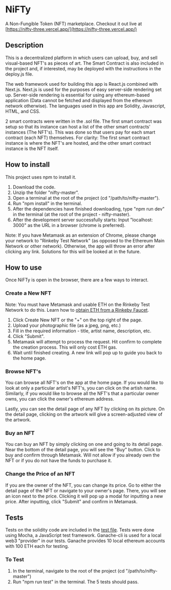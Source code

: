 # NiFTy 
A Non-Fungible Token (NFT) marketplace. Checkout it out live at [https://nifty-three.vercel.app/](https://nifty-three.vercel.app/)

## Description
This is a decentralized platform in which users can upload, buy, and sell visual-based NFT's as pieces of art. The Smart Contract is also included in the project and, if interested, may be deployed with the instructions in the deploy.js file. 

The web framework used for building this app is React.js combined with Next.js. Next.js is used for the purposes of easy server-side rendering set up. Server-side rendering is essential for using any ethereum-based application (Data cannot be fetched and displayed from the ethereum network otherwise). The languages used in this app are Solidity, Javascript, HTML, and CSS. 

2 smart contracts were written in the .sol file. The first smart contract was setup so that its instance can host a list of the other smart contracts' instances (The NFT's). This was done so that users pay for each smart contract (each NFT) themselves. For clarity: The first smart contract instance is where the NFT's are hosted, and the other smart contract instance is the NFT itself.  

## How to install
This project uses npm to install it. 
1. Download the code.
2. Unzip the folder "nifty-master".
3. Open a terminal at the root of the project (cd "/path/to/nifty-master").
4. Run "npm install" in the terminal.
5. After the dependencies have finished downloading, type "npm run dev" in the terminal (at the root of the project - nifty-master).
6. After the development server successfully starts: Input "localhost: 3000" as the URL in a browser (chrome is preferred).

Note: If you have Metamask as an extension of Chrome, please change your network to "Rinkeby Test Network" (as opposed to the Ethereum Main Network or other network). Otherwise, the app will throw an error after clicking any link. Solutions for this will be looked at in the future.

## How to use 
Once NiFTy is open in the browser, there are a few ways to interact.

### Create a New NFT 
Note: You must have Metamask and usable ETH on the Rinkeby Test Network to do this. Learn how to [obtain ETH from a Rinkeby Faucet](https://faucet.rinkeby.io/).
1. Click Create New NFT or the "+" on the top right of the page.
2. Upload your photographic file (as a jpeg, png, etc.)
3. Fill in the required information - title, artist name, description, etc.
4. Click "Submit".
5. Metamask will attempt to process the request. Hit confirm to complete the creation process. This will only cost ETH gas. 
6. Wait until finished creating. A new link will pop up to guide you back to the home page.

### Browse NFT's
You can browse all NFT's on the app at the home page. If you would like to look at only a particular artist's NFT's, you can click on the artish name. Similarly, if you would like to browse all the NFT's that a particular owner owns, you can click the owner's ethereum address. 

Lastly, you can see the detail page of any NFT by clicking on its picture. On the detail page, clicking on the artwork will give a screen-adjusted view of the artwork. 

### Buy an NFT
You can buy an NFT by simply clicking on one and going to its detail page. 
Near the bottom of the detail page, you will see the "Buy" button. Click to buy and confirm through Metamask. Will not allow if you already own the NFT or if you do not have the funds to purchase it.

### Change the Price of an NFT
If you are the owner of the NFT, you can change its price. Go to either the detail page of the NFT or navigate to your owner's page. There, you will see an icon next to the price. Clicking it will pop up a modal for inputting a new price. After inputting, click "Submit" and confirm in Metamask.

## Tests
Tests on the solidity code are included in the [test file](test/ArtPiece.test.js).
Tests were done using Mocha, a JavaScript test framework. Ganache-cli is used for a local web3 "provider" in our tests. Ganache provides 10 local ethereum accounts with 100 ETH each for testing.   
### To Test
1. In the terminal, navigate to the root of the project (cd "/path/to/nifty-master") 
2. Run "npm run test" in the terminal. The 5 tests should pass. 










